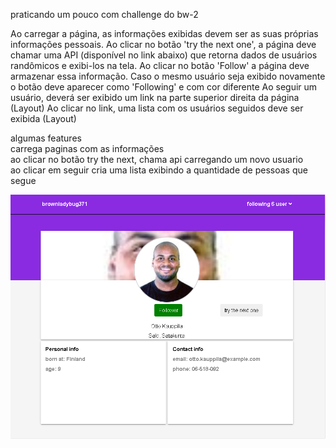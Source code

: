 praticando um pouco com challenge do bw-2</br>

Ao carregar a página, as informações exibidas devem ser as suas próprias informações pessoais.
Ao clicar no botão 'try the next one', a página deve chamar uma API (disponível no link abaixo) que retorna dados de usuários randômicos e exibi-los na tela.
Ao clicar no botão 'Follow' a página deve armazenar essa informação. Caso o mesmo usuário seja exibido novamente o botão deve aparecer como 'Following' e com cor diferente
Ao seguir um usuário, deverá ser exibido um link na parte superior direita da página (Layout)
Ao clicar no link, uma lista com os usuários seguidos deve ser exibida (Layout)

algumas features </br>
carrega paginas com as informações</br>
ao clicar no botão try the next, chama api carregando um novo usuario</br>
ao clicar em seguir cria uma lista exibindo a quantidade de pessoas que segue

<img src="1.png"/>
